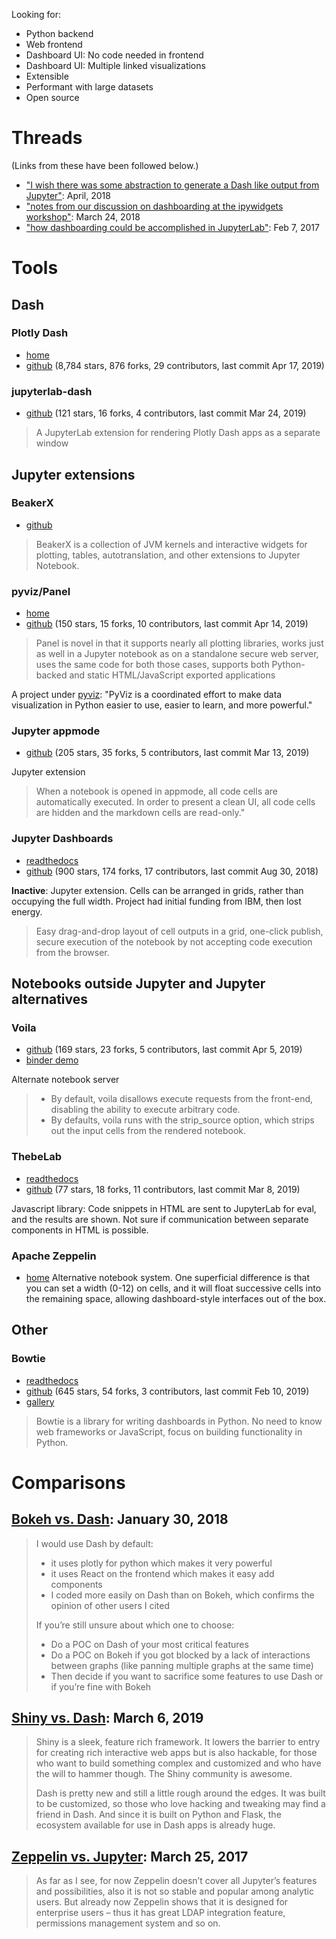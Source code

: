 Looking for:
- Python backend
- Web frontend
- Dashboard UI: No code needed in frontend
- Dashboard UI: Multiple linked visualizations
- Extensible
- Performant with large datasets
- Open source

# Threads

(Links from these have been followed below.)
- ["I wish there was some abstraction to generate a Dash like output from Jupyter"](https://news.ycombinator.com/item?id=16961511): April, 2018
- ["notes from our discussion on dashboarding at the ipywidgets workshop"](https://github.com/jupyter-widgets/ipywidgets/issues/2018): March 24, 2018
- ["how dashboarding could be accomplished in JupyterLab"](https://github.com/jupyterlab/jupyterlab/issues/1640): Feb 7, 2017

# Tools

## Dash

### Plotly Dash
- [home](https://dash.plot.ly/)
- [github](https://github.com/plotly/dash) (8,784 stars, 876 forks, 29 contributors, last commit Apr 17, 2019)

### jupyterlab-dash
- [github](https://github.com/plotly/jupyterlab-dash) (121 stars, 16 forks, 4 contributors, last commit Mar 24, 2019)
> A JupyterLab extension for rendering Plotly Dash apps as a separate window

## Jupyter extensions

### BeakerX
- [github](https://github.com/twosigma/beakerx)
> BeakerX is a collection of JVM kernels and interactive widgets for plotting, tables, autotranslation, and other extensions to Jupyter Notebook.

### pyviz/Panel
- [home](https://panel.pyviz.org/)
- [github](https://github.com/pyviz/panel) (150 stars, 15 forks, 10 contributors, last commit Apr 14, 2019)

> Panel is novel in that it supports nearly all plotting libraries, works just as well in a Jupyter notebook as on a standalone secure web server, uses the same code for both those cases, supports both Python-backed and static HTML/JavaScript exported applications

A project under [pyviz](https://pyviz.org/): "PyViz is a coordinated effort to make data visualization in Python easier to use, easier to learn, and more powerful."

### Jupyter appmode
- [github](https://github.com/oschuett/appmode) (205 stars, 35 forks, 5 contributors, last commit Mar 13, 2019)

Jupyter extension
> When a notebook is opened in appmode, all code cells are automatically executed. In order to present a clean UI, all code cells are hidden and the markdown cells are read-only."

### Jupyter Dashboards
- [readthedocs](https://jupyter-dashboards-layout.readthedocs.io/en/latest/)
- [github](https://github.com/jupyter/dashboards) (900 stars, 174 forks, 17 contributors, last commit Aug 30, 2018)

**Inactive**: Jupyter extension. Cells can be arranged in grids, rather than occupying the full width. Project had initial funding from IBM, then lost energy.
> Easy drag-and-drop layout of cell outputs in a grid, one-click publish, secure execution of the notebook by not accepting code execution from the browser.

## Notebooks outside Jupyter and Jupyter alternatives


### Voila
- [github](https://github.com/quantstack/voila) (169 stars, 23 forks, 5 contributors, last commit Apr 5, 2019)
- [binder demo](https://mybinder.org/v2/gh/QuantStack/voila/stable?urlpath=voila/tree/notebooks)

Alternate notebook server
> - By default, voila disallows execute requests from the front-end, disabling the ability to execute arbitrary code.
> - By defaults, voila runs with the strip_source option, which strips out the input cells from the rendered notebook.

### ThebeLab
- [readthedocs](https://thebelab.readthedocs.io/)
- [github](https://github.com/minrk/thebelab) (77 stars, 18 forks, 11 contributors, last commit Mar 8, 2019)

Javascript library: Code snippets in HTML are sent to JupyterLab for eval, and the results are shown. Not sure if communication between separate components in HTML is possible.

### Apache Zeppelin
- [home](http://zeppelin.apache.org/)
Alternative notebook system. One superficial difference is that you can set a width (0-12) on cells, and it will float successive cells into the remaining space, allowing dashboard-style interfaces out of the box. 

## Other

### Bowtie
- [readthedocs](https://bowtie-py.readthedocs.io/en/latest/)
- [github](https://github.com/jwkvam/bowtie) (645 stars, 54 forks, 3 contributors, last commit Feb 10, 2019)
- [gallery](https://github.com/jwkvam/bowtie/wiki/Gallery)
> Bowtie is a library for writing dashboards in Python. No need to know web frameworks or JavaScript, focus on building functionality in Python.

# Comparisons

## [Bokeh vs. Dash](https://blog.sicara.com/bokeh-dash-best-dashboard-framework-python-shiny-alternative-c5b576375f7f): January 30, 2018
> I would use Dash by default:
> - it uses plotly for python which makes it very powerful
> - it uses React on the frontend which makes it easy add components
> - I coded more easily on Dash than on Bokeh, which confirms the opinion of other users I cited
>
> If you’re still unsure about which one to choose:
> - Do a POC on Dash of your most critical features
> - Do a POC on Bokeh if you got blocked by a lack of interactions between graphs (like panning multiple graphs at the same time)
> - Then decide if you want to sacrifice some features to use Dash or if you’re fine with Bokeh

## [Shiny vs. Dash](https://www.rkingdc.com/blog/2019/3/6/shiny-vs-dash-a-side-by-side-comparison): March 6, 2019
> Shiny is a sleek, feature rich framework. It lowers the barrier to entry for creating rich interactive web apps but is also hackable, for those who want to build something complex and customized and who have the will to hammer though. The Shiny community is awesome.
>
> Dash is pretty new and still a little rough around the edges. It was built to be customized, so those who love hacking and tweaking may find a friend in Dash. And since it is built on Python and Flask, the ecosystem available for use in Dash apps is already huge. 

## [Zeppelin vs. Jupyter](): March 25, 2017
> As far as I see, for now Zeppelin doesn’t cover all Jupyter’s features and possibilities, also it is not so stable and popular among analytic users. But already now Zeppelin shows that it is designed for enterprise users – thus it has great LDAP integration feature, permissions management system and so on.
